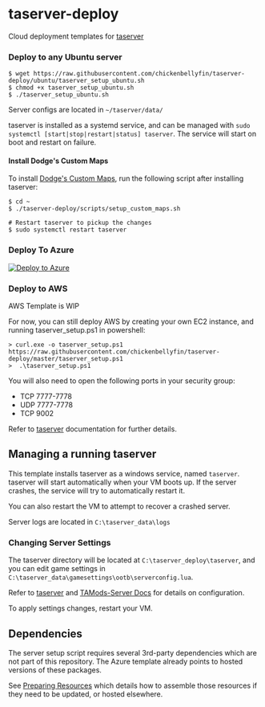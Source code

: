 # taserver-deploy
Cloud deployment templates for [taserver](https://github.com/Griffon26/taserver)

### Deploy to any Ubuntu server
```
$ wget https://raw.githubusercontent.com/chickenbellyfin/taserver-deploy/ubuntu/taserver_setup_ubuntu.sh
$ chmod +x taserver_setup_ubuntu.sh
$ ./taserver_setup_ubuntu.sh
```

Server configs are located in `~/taserver/data/`

taserver is installed as a systemd service, and can be managed with `sudo systemctl [start|stop|restart|status] taserver`. The service will start on boot and restart on failure.

#### Install Dodge's Custom Maps
To install [Dodge's Custom Maps](https://www.dodgesdomain.com/docs/custommaps/trctf-blues), run the following script after installing taserver:
```
$ cd ~
$ ./taserver-deploy/scripts/setup_custom_maps.sh

# Restart taserver to pickup the changes
$ sudo systemctl restart taserver
```


### Deploy To Azure
[![Deploy to Azure](https://aka.ms/deploytoazurebutton)](https://portal.azure.com/#create/Microsoft.Template/uri/https%3A%2F%2Fraw.githubusercontent.com%2Fchickenbellyfin%2Ftaserver-deploy%2Fmaster%2Fazure%2Fazuredeploy.json)

### Deploy to AWS
AWS Template is WIP

For now, you can still deploy AWS by creating your own EC2 instance, and running taserver_setup.ps1 in powershell:
```
> curl.exe -o taserver_setup.ps1 https://raw.githubusercontent.com/chickenbellyfin/taserver-deploy/master/taserver_setup.ps1
>  .\taserver_setup.ps1
```

You will also need to open the following ports in your security group:
- TCP 7777-7778
- UDP 7777-7778
- TCP 9002

Refer to [taserver](https://github.com/Griffon26/taserver) documentation for further details.

## Managing a running taserver

This template installs taserver as a windows service, named `taserver`.
taserver will start automatically when your VM boots up. If the server crashes, the service will try to automatically restart it.

You can also restart the VM to attempt to recover a crashed server.

Server logs are located in `C:\taserver_data\logs`

### Changing Server Settings
The taserver directory will be located at `C:\taserver_deploy\taserver`, and you can edit game settings in `C:\taserver_data\gamesettings\ootb\serverconfig.lua`.

Refer to [taserver](https://github.com/Griffon26/taserver) and [TAMods-Server Docs](https://www.tamods.org/docs/doc_srv_api_overview.html) for details on configuration.

To apply settings changes, restart your VM.


## Dependencies
The server setup script requires several 3rd-party dependencies which are not part of this repository. The Azure template already points to hosted versions of these packages. 

See [Preparing Resources](preparing_resources.md) which details how to assemble those resources if they need to be updated, or hosted elsewhere. 

